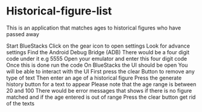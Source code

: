 # Historical-figure-list
This is an application that matches ages to historical figures who have passed away 

Start BlueStacks 
Click on the gear icon to open settings
Look for advance settings 
Find the Android Debug Bridge (ADB)
There would be a four digit code under it e.g 5555
Open your emulator and enter this four digit code 
Once this is done run the code
On BlueStacks the UI should be open 
You will be able to interact with the UI
First press the clear Button to remove any type of text 
Then enter an age of a historical figure
Press the generate history button for a text to appear
Please note that the age range is between 20 and 100
There would be error messages that shows if there is no figure matched and if the age entered is out of range
Press the clear button get rid of the texts 
